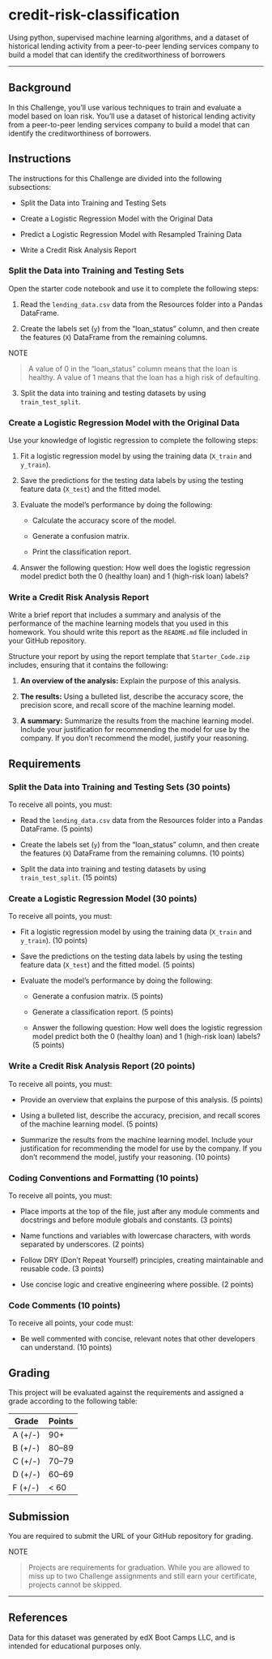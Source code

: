 # credit-risk-classification
Using python, supervised machine learning algorithms, and a dataset of historical lending activity from a peer-to-peer lending services company to build a model that can identify the creditworthiness of borrowers
- - -
## Background
In this Challenge, you’ll use various techniques to train and evaluate a model based on loan risk. You’ll use a dataset of historical lending activity from a peer-to-peer lending services company to build a model that can identify the creditworthiness of borrowers.

## Instructions
The instructions for this Challenge are divided into the following subsections:

- Split the Data into Training and Testing Sets

- Create a Logistic Regression Model with the Original Data

- Predict a Logistic Regression Model with Resampled Training Data

- Write a Credit Risk Analysis Report

### Split the Data into Training and Testing Sets
Open the starter code notebook and use it to complete the following steps:

1. Read the `lending_data.csv` data from the Resources folder into a Pandas DataFrame.

2. Create the labels set (`y`) from the “loan_status” column, and then create the features (`X`) DataFrame from the remaining columns.

NOTE
>A value of 0 in the “loan_status” column means that the loan is healthy. A value of 1 means that the loan has a high risk of defaulting.

3. Split the data into training and testing datasets by using `train_test_split`.

### Create a Logistic Regression Model with the Original Data
Use your knowledge of logistic regression to complete the following steps:

1. Fit a logistic regression model by using the training data (`X_train` and `y_train`).

2. Save the predictions for the testing data labels by using the testing feature data (`X_test`) and the fitted model.

3. Evaluate the model’s performance by doing the following:

    - Calculate the accuracy score of the model.

    - Generate a confusion matrix.

    - Print the classification report.

4. Answer the following question: How well does the logistic regression model predict both the 0 (healthy loan) and 1 (high-risk loan) labels?

### Write a Credit Risk Analysis Report
Write a brief report that includes a summary and analysis of the performance of the machine learning models that you used in this homework. You should write this report as the `README.md` file included in your GitHub repository.

Structure your report by using the report template that `Starter_Code.zip` includes, ensuring that it contains the following:

1. **An overview of the analysis:** Explain the purpose of this analysis.

2. **The results:** Using a bulleted list, describe the accuracy score, the precision score, and recall score of the machine learning model.

3. **A summary:** Summarize the results from the machine learning model. Include your justification for recommending the model for use by the company. If you don’t recommend the model, justify your reasoning.

## Requirements
### Split the Data into Training and Testing Sets (30 points)
To receive all points, you must:

- Read the `lending_data.csv` data from the Resources folder into a Pandas DataFrame. (5 points)

- Create the labels set (`y`) from the “loan_status” column, and then create the features (`X`) DataFrame from the remaining columns. (10 points)

- Split the data into training and testing datasets by using `train_test_split`. (15 points)

### Create a Logistic Regression Model (30 points)
To receive all points, you must:

- Fit a logistic regression model by using the training data (`X_train` and `y_train`). (10 points)

- Save the predictions on the testing data labels by using the testing feature data (`X_test`) and the fitted model. (5 points)

- Evaluate the model’s performance by doing the following:

    - Generate a confusion matrix. (5 points)

    - Generate a classification report. (5 points)

    - Answer the following question: How well does the logistic regression model predict both the 0 (healthy loan) and 1 (high-risk loan) labels? (5 points)

### Write a Credit Risk Analysis Report (20 points)
To receive all points, you must:

- Provide an overview that explains the purpose of this analysis. (5 points)

- Using a bulleted list, describe the accuracy, precision, and recall scores of the machine learning model. (5 points)

- Summarize the results from the machine learning model. Include your justification for recommending the model for use by the company. If you don’t recommend the model, justify your reasoning. (10 points)

### Coding Conventions and Formatting (10 points)
To receive all points, you must:

- Place imports at the top of the file, just after any module comments and docstrings and before module globals and constants. (3 points)

- Name functions and variables with lowercase characters, with words separated by underscores. (2 points)

- Follow DRY (Don’t Repeat Yourself) principles, creating maintainable and reusable code. (3 points)

- Use concise logic and creative engineering where possible. (2 points)

### Code Comments (10 points)
To receive all points, your code must:

- Be well commented with concise, relevant notes that other developers can understand. (10 points)
## Grading
This project will be evaluated against the requirements and assigned a grade according to the following table:

|Grade|Points|
|-----|------|
|A (+/-)|90+|
|B (+/-)|80–89|
|C (+/-)|70–79|
|D (+/-)|60–69|
|F (+/-)|< 60|
## Submission
You are required to submit the URL of your GitHub repository for grading.

NOTE
>Projects are requirements for graduation. While you are allowed to miss up to two Challenge assignments and still earn your certificate, projects cannot be skipped.
- - -
## References
Data for this dataset was generated by edX Boot Camps LLC, and is intended for educational purposes only.